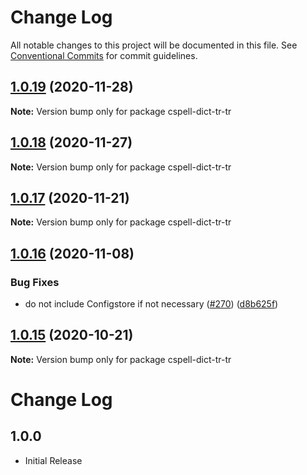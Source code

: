# Change Log

All notable changes to this project will be documented in this file.
See [Conventional Commits](https://conventionalcommits.org) for commit guidelines.

## [1.0.19](https://github.com/streetsidesoftware/cspell-dicts/compare/cspell-dict-tr-tr@1.0.18...cspell-dict-tr-tr@1.0.19) (2020-11-28)

**Note:** Version bump only for package cspell-dict-tr-tr





## [1.0.18](https://github.com/streetsidesoftware/cspell-dicts/compare/cspell-dict-tr-tr@1.0.17...cspell-dict-tr-tr@1.0.18) (2020-11-27)

**Note:** Version bump only for package cspell-dict-tr-tr





## [1.0.17](https://github.com/streetsidesoftware/cspell-dicts/compare/cspell-dict-tr-tr@1.0.16...cspell-dict-tr-tr@1.0.17) (2020-11-21)

**Note:** Version bump only for package cspell-dict-tr-tr

## [1.0.16](https://github.com/streetsidesoftware/cspell-dicts/compare/cspell-dict-tr-tr@1.0.15...cspell-dict-tr-tr@1.0.16) (2020-11-08)

### Bug Fixes

- do not include Configstore if not necessary ([#270](https://github.com/streetsidesoftware/cspell-dicts/issues/270)) ([d8b625f](https://github.com/streetsidesoftware/cspell-dicts/commit/d8b625f2f42d5cc6c4a9390216ac1e5037886e44))

## [1.0.15](https://github.com/streetsidesoftware/cspell-dicts/compare/cspell-dict-tr-tr@1.0.14...cspell-dict-tr-tr@1.0.15) (2020-10-21)

**Note:** Version bump only for package cspell-dict-tr-tr

# Change Log

## 1.0.0

- Initial Release
